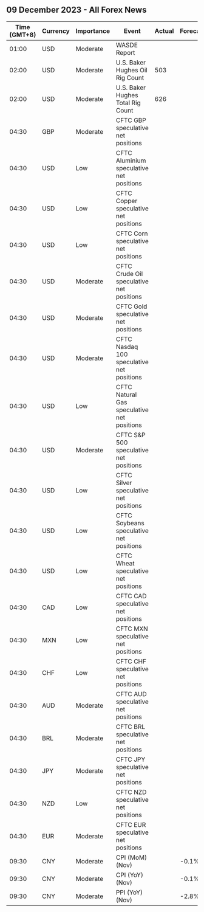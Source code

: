 ## 09 December 2023 - All Forex News

| Time (GMT+8) | Currency | Importance | Event | Actual | Forecast | Previous |
|------|----------|------------|-------|--------|----------|----------|
| 01:00 | USD | Moderate | WASDE Report |  |  |  |
| 02:00 | USD | Moderate | U.S. Baker Hughes Oil Rig Count | 503 |  | 505 |
| 02:00 | USD | Moderate | U.S. Baker Hughes Total Rig Count | 626 |  | 625 |
| 04:30 | GBP | Moderate | CFTC GBP speculative net positions |  |  | -7.9K |
| 04:30 | USD | Low | CFTC Aluminium speculative net positions |  |  | 6.3K |
| 04:30 | USD | Low | CFTC Copper speculative net positions |  |  | -3.9K |
| 04:30 | USD | Low | CFTC Corn speculative net positions |  |  | -157.1K |
| 04:30 | USD | Moderate | CFTC Crude Oil speculative net positions |  |  | 183.2K |
| 04:30 | USD | Moderate | CFTC Gold speculative net positions |  |  | 200.1K |
| 04:30 | USD | Moderate | CFTC Nasdaq 100 speculative net positions |  |  | 7.3K |
| 04:30 | USD | Low | CFTC Natural Gas speculative net positions |  |  | -107.9K |
| 04:30 | USD | Moderate | CFTC S&P 500 speculative net positions |  |  | -65.0K |
| 04:30 | USD | Low | CFTC Silver speculative net positions |  |  | 34.3K |
| 04:30 | USD | Low | CFTC Soybeans speculative net positions |  |  | 50.7K |
| 04:30 | USD | Low | CFTC Wheat speculative net positions |  |  | -97.2K |
| 04:30 | CAD | Low | CFTC CAD speculative net positions |  |  | -63.2K |
| 04:30 | MXN | Low | CFTC MXN speculative net positions |  |  | 65.5K |
| 04:30 | CHF | Low | CFTC CHF speculative net positions |  |  | -20.3K |
| 04:30 | AUD | Moderate | CFTC AUD speculative net positions |  |  | -71.2K |
| 04:30 | BRL | Moderate | CFTC BRL speculative net positions |  |  | 32.9K |
| 04:30 | JPY | Moderate | CFTC JPY speculative net positions |  |  | -109.2K |
| 04:30 | NZD | Low | CFTC NZD speculative net positions |  |  | -19.6K |
| 04:30 | EUR | Moderate | CFTC EUR speculative net positions |  |  | 143.2K |
| 09:30 | CNY | Moderate | CPI (MoM) (Nov) |  | -0.1% | -0.1% |
| 09:30 | CNY | Moderate | CPI (YoY) (Nov) |  | -0.1% | -0.2% |
| 09:30 | CNY | Moderate | PPI (YoY) (Nov) |  | -2.8% | -2.6% |
